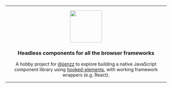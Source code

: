 <div align="center">

---

<a href="https://www.flaticon.com/free-icons/milk-box" title="milk components">
  <img src="https://user-images.githubusercontent.com/175330/164994717-0d161476-e471-4861-9099-97e9e33f8a9a.png" height="100" />
</a>

<br/>

### Headless components for all the browser frameworks

A hobby project for [@jjenzz](https://github.com/jjenzz) to explore building a native JavaScript component library using [hooked-elements](https://github.com/WebReflection/hooked-elements), with working framework wrappers (e.g. React).

---

</div>

